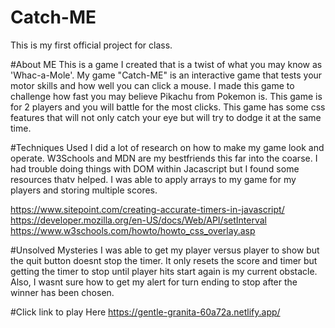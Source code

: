 # Catch-ME
This is my first official project for class. 

#About ME
This is a game I created that is a twist of what you may know as 'Whac-a-Mole'. My game "Catch-ME" is an interactive game that tests your motor skills and how well you can click a mouse. I made this game to challenge how fast you may believe Pikachu from Pokemon is. This game is for 2 players and you will battle for the most clicks. This game has some css features that will not only catch your eye but will try to dodge it at the same time.

#Techniques Used
I did a lot of research on how to make my game look and operate. W3Schools and MDN are my bestfriends this far into the coarse. I had trouble doing things with DOM within Jacascript but I found some resources thatv helped. I was able to apply arrays to my game for my players and storing multiple scores.

https://www.sitepoint.com/creating-accurate-timers-in-javascript/
https://developer.mozilla.org/en-US/docs/Web/API/setInterval 
https://www.w3schools.com/howto/howto_css_overlay.asp


#Unsolved Mysteries
I was able to get my player versus player to show but the quit button doesnt stop the timer. It only resets the score and timer but getting the timer to stop until player hits start again is my current obstacle. Also, I wasnt sure how to get my alert for turn ending to stop after the winner has been chosen.

#Click link to play Here
https://gentle-granita-60a72a.netlify.app/
